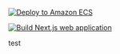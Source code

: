 [![Deploy to Amazon ECS](https://github.com/Projet-Annuel-4AL/back_end/actions/workflows/aws.yml/badge.svg)](https://github.com/Projet-Annuel-4AL/back_end/actions/workflows/aws.yml)


[![Build Next.js web application](https://github.com/Projet-Annuel-4AL/back_end/actions/workflows/build-and-test-app.yml/badge.svg)](https://github.com/Projet-Annuel-4AL/back_end/actions/workflows/build-and-test-app.yml)

test